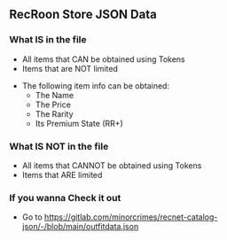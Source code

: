 ## RecRoon Store JSON Data

### What IS in the file
* All items that CAN be obtained using Tokens
* Items that are NOT limited
- The following item info can be obtained:
  - The Name
  - The Price
  - The Rarity
  - Its Premium State (RR+) 

### What IS NOT in the file
* All items that CANNOT be obtained using Tokens
* Items that ARE limited

### If you wanna Check it out

* Go to https://gitlab.com/minorcrimes/recnet-catalog-json/-/blob/main/outfitdata.json

